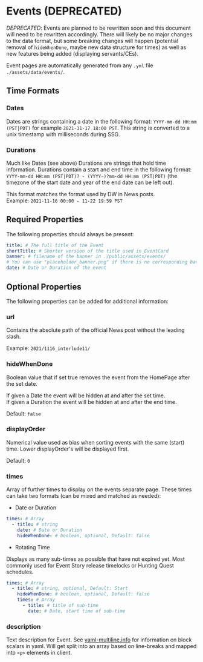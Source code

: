 # Events **(DEPRECATED)**

_DEPRECATED_: Events are planned to be rewritten soon and this document will need to be rewritten accordingly. There will likely be no major changes to the data format, but some breaking changes will happen (potential removal of `hideWhenDone`, maybe new data structure for times) as well as new features being added (displaying servants/CEs).

Event pages are automatically generated from any `.yml` file `./assets/data/events/`.

## Time Formats

### Dates

Dates are strings containing a date in the following format: `YYYY-mm-dd HH:mm (PST|PDT)` for example `2021-11-17 18:00 PST`. This string is converted to a unix timestamp with milliseconds during SSG.

### Durations

Much like Dates (see above) Durations are strings that hold time information. Durations contain a start and end time in the following format:  
`YYYY-mm-dd HH:mm (PST|PDT)? - (YYYY-)?mm-dd HH:mm (PST|PDT)` (the timezone of the start date and year of the end date can be left out).

This format matches the format used by DW in News posts.  
Example: `2021-11-16 00:00 - 11-22 19:59 PST`

## Required Properties

The following properties should always be present:

```yml
title: # The full title of the Event
shortTitle: # Shorter version of the title used in EventCard
banner: # filename of the banner in ./public/assets/events/
# You can use "placeholder_banner.png" if there is no corresponding banner image for the event
date: # Date or Duration of the event
```

## Optional Properties

The following properties can be added for additional information:

### url

Contains the absolute path of the official News post without the leading slash.

Example: `2021/1116_interlude11/`

### hideWhenDone

Boolean value that if set true removes the event from the HomePage after the set date.

If given a Date the event will be hidden at and after the set time.  
If given a Duration the event will be hidden at and after the end time.

Default: `false`

### displayOrder

Numerical value used as bias when sorting events with the same (start) time. Lower displayOrder's will be displayed first.

Default: `0`

### times

Array of further times to display on the events separate page. These times can take two formats (can be mixed and matched as needed):

- Date or Duration

```yml
times: # Array
  - title: # string
    date: # Date or Duration
    hideWhenDone: # boolean, optional, Default: false
```

- Rotating Time

Displays as many sub-times as possible that have not expired yet. Most commonly used for Event Story release timelocks or Hunting Quest schedules.

```yml
times: # Array
  - title: # string, optional, Default: Start
    hideWhenDone: # boolean, optional, Default: false
    times: # Array
      - title: # title of sub-time
        date: # Date, start time of sub-time
```

### description

Text description for Event. See [yaml-multiline.info](https://yaml-multiline.info/) for information on block scalars in yaml. Will get split into an array based on line-breaks and mapped into `<p>` elements in client.
